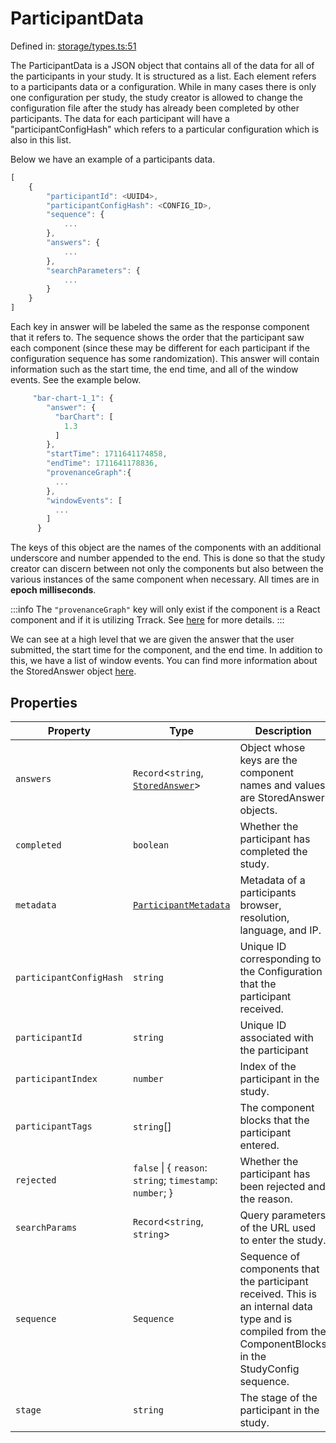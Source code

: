 # ParticipantData

Defined in: [storage/types.ts:51](https://github.com/revisit-studies/study/blob/3f9f0405fd0a640035b224bca9821c931f0fdb91/src/storage/types.ts#L51)

The ParticipantData is a JSON object that contains all of the data for all of the participants in your study. It is structured as a list. Each element refers to a participants data or a configuration. While in many cases there is only one configuration per study, the study creator is allowed to change the configuration file after the study has already been completed by other participants. The data for each participant will have a "participantConfigHash" which refers to a particular configuration which is also in this list.

Below we have an example of a participants data.
```js
[
    {
        "participantId": <UUID4>,
        "participantConfigHash": <CONFIG_ID>,
        "sequence": {
            ...
        },
        "answers": {
            ...
        },
        "searchParameters": {
            ...
        }
    }
]
```
Each key in answer will be labeled the same as the response component that it refers to. The sequence shows the order that the participant saw each component (since these may be different for each participant if the configuration sequence has some randomization). This answer will contain information such as the start time, the end time, and all of the window events. See the example below.

```js
     "bar-chart-1_1": {
        "answer": {
          "barChart": [
            1.3
          ]
        },
        "startTime": 1711641174858,
        "endTime": 1711641178836,
        "provenanceGraph":{
          ...
        },
        "windowEvents": [
          ...
        ]
      }
```
The keys of this object are the names of the components with an additional underscore and number appended to the end. This is done so that the study creator can discern between not only the components but also between the various instances of the same component when necessary. All times are in **epoch milliseconds**.

:::info
The `"provenanceGraph"` key will only exist if the component is a React component and if it is utilizing Trrack. See [here](../StoredAnswer) for more details.
:::

We can see at a high level that we are given the answer that the user submitted, the start time for the component, and the end time. In addition to this, we have a list of window events. You can find more information about the StoredAnswer object [here](../StoredAnswer).

## Properties

| Property | Type | Description | Defined in |
| ------ | ------ | ------ | ------ |
| <a id="answers"></a> `answers` | `Record`\<`string`, [`StoredAnswer`](StoredAnswer.md)\> | Object whose keys are the component names and values are StoredAnswer objects. | [storage/types.ts:61](https://github.com/revisit-studies/study/blob/3f9f0405fd0a640035b224bca9821c931f0fdb91/src/storage/types.ts#L61) |
| <a id="completed"></a> `completed` | `boolean` | Whether the participant has completed the study. | [storage/types.ts:67](https://github.com/revisit-studies/study/blob/3f9f0405fd0a640035b224bca9821c931f0fdb91/src/storage/types.ts#L67) |
| <a id="metadata"></a> `metadata` | [`ParticipantMetadata`](ParticipantMetadata.md) | Metadata of a participants browser, resolution, language, and IP. | [storage/types.ts:65](https://github.com/revisit-studies/study/blob/3f9f0405fd0a640035b224bca9821c931f0fdb91/src/storage/types.ts#L65) |
| <a id="participantconfighash"></a> `participantConfigHash` | `string` | Unique ID corresponding to the Configuration that the participant received. | [storage/types.ts:55](https://github.com/revisit-studies/study/blob/3f9f0405fd0a640035b224bca9821c931f0fdb91/src/storage/types.ts#L55) |
| <a id="participantid"></a> `participantId` | `string` | Unique ID associated with the participant | [storage/types.ts:53](https://github.com/revisit-studies/study/blob/3f9f0405fd0a640035b224bca9821c931f0fdb91/src/storage/types.ts#L53) |
| <a id="participantindex"></a> `participantIndex` | `number` | Index of the participant in the study. | [storage/types.ts:59](https://github.com/revisit-studies/study/blob/3f9f0405fd0a640035b224bca9821c931f0fdb91/src/storage/types.ts#L59) |
| <a id="participanttags"></a> `participantTags` | `string`[] | The component blocks that the participant entered. | [storage/types.ts:74](https://github.com/revisit-studies/study/blob/3f9f0405fd0a640035b224bca9821c931f0fdb91/src/storage/types.ts#L74) |
| <a id="rejected"></a> `rejected` | `false` \| \{ `reason`: `string`; `timestamp`: `number`; \} | Whether the participant has been rejected and the reason. | [storage/types.ts:69](https://github.com/revisit-studies/study/blob/3f9f0405fd0a640035b224bca9821c931f0fdb91/src/storage/types.ts#L69) |
| <a id="searchparams"></a> `searchParams` | `Record`\<`string`, `string`\> | Query parameters of the URL used to enter the study. | [storage/types.ts:63](https://github.com/revisit-studies/study/blob/3f9f0405fd0a640035b224bca9821c931f0fdb91/src/storage/types.ts#L63) |
| <a id="sequence"></a> `sequence` | `Sequence` | Sequence of components that the participant received. This is an internal data type and is compiled from the ComponentBlocks in the StudyConfig sequence. | [storage/types.ts:57](https://github.com/revisit-studies/study/blob/3f9f0405fd0a640035b224bca9821c931f0fdb91/src/storage/types.ts#L57) |
| <a id="stage"></a> `stage` | `string` | The stage of the participant in the study. | [storage/types.ts:76](https://github.com/revisit-studies/study/blob/3f9f0405fd0a640035b224bca9821c931f0fdb91/src/storage/types.ts#L76) |
